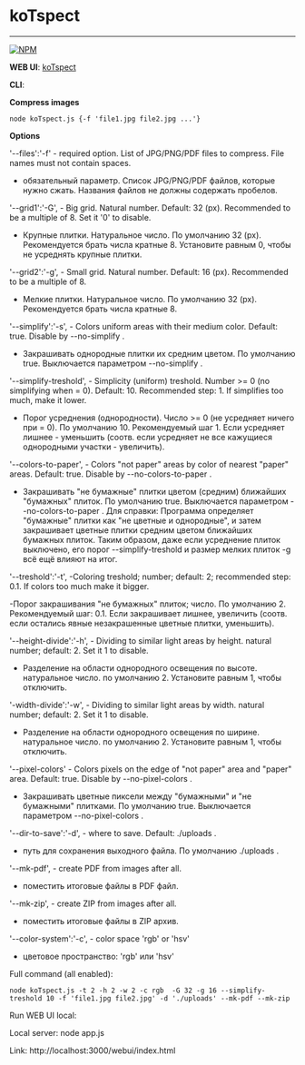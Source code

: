 # koTspect
______________________________________

[![NPM](https://nodei.co/npm/koTspect.png?downloads=true&stars=true)](https://nodei.co/npm/koTspect/)

**WEB UI**: [koTspect](http://391701-cn25543.tmweb.ru/webui/index.html)

**CLI**:

**Compress images**

```
node koTspect.js {-f 'file1.jpg file2.jpg ...'}
```
**Options**

'--files':'-f' - required option. List of JPG/PNG/PDF files to compress. File names must not contain spaces.

- обязательный параметр. Список JPG/PNG/PDF файлов, которые нужно сжать. Названия файлов не должны содержать пробелов.

'--grid1':'-G', - Big grid. Natural number. Default: 32 (px). Recommended to be a multiple of 8. Set it '0' to disable.

- Крупные плитки. Натуральное число. По умолчанию 32 (px). Рекомендуется брать числа кратные 8. Установите равным 0, чтобы не усреднять крупные плитки.

'--grid2':'-g', - Small grid. Natural number. Default: 16 (px). Recommended to be a multiple of 8.

- Мелкие плитки. Натуральное число.  По умолчанию 32 (px). Рекомендуется брать числа кратные 8.

'--simplify':'-s', - Colors uniform areas with their medium color. Default: true. Disable by --no-simplify .

- Закрашивать однородные плитки их средним цветом. По умолчанию true. Выключается параметром --no-simplify .

'--simplify-treshold', - Simplicity (uniform) treshold. Number >= 0 (no simplifying when = 0). Default: 10. Recommended step: 1. If simplifies too much, make it lower.

- Порог усреднения (однородности). Число >= 0 (не усредняет ничего при = 0). По умолчанию 10. Рекомендуемый шаг 1. Если усредняет лишнее - уменьшить (соотв. если усредняет не все кажущиеся однородными участки - увеличить).

'--colors-to-paper', - Colors "not paper" areas by color of nearest "paper" areas. Default: true. Disable by --no-colors-to-paper .

- Закрашивать "не бумажные" плитки цветом (средним) ближайших "бумажных" плиток. По умолчанию true. Выключается параметром --no-colors-to-paper . Для справки: Программа определяет "бумажные" плитки как "не цветные и однородные", и затем закрашивает цветные плитки средним цветом ближайших бумажных плиток. Таким образом, даже если усреднение плиток выключено, его порог --simplify-treshold и размер мелких плиток -g всё ещё влияют на итог.

'--treshold':'-t', -Coloring treshold; number; default: 2; recommended step: 0.1. If colors too much make it bigger.

-Порог  закрашивания "не бумажных" плиток; число. По умолчанию 2. Рекомендуемый шаг: 0.1. Если закрашивает лишнее, увеличить (соотв. если остались явные незакрашенные цветные плитки, уменьшить).

'--height-divide':'-h', - Dividing to similar light areas by height. natural number; default: 2. Set it 1 to disable.

- Разделение на области однородного освещения по высоте. натуральное число. по умолчанию 2. Установите равным 1, чтобы отключить.

'-width-divide':'-w', - Dividing to similar light areas by width. natural number; default: 2.  Set it 1 to disable.

- Разделение на области однородного освещения по ширине. натуральное число. по умолчанию 2. Установите равным 1, чтобы отключить.

'--pixel-colors' - Colors pixels on the edge of "not paper" area and "paper" area. Default: true. Disable by --no-pixel-colors .

- Закрашивать цветные пиксели между "бумажными" и "не бумажными" плитками. По умолчанию true. Выключается параметром --no-pixel-colors .

'--dir-to-save':'-d', - where to save. Default: ./uploads .

- путь для сохранения выходного файла. По умолчанию ./uploads .

'--mk-pdf', - create PDF from images after all.

- поместить итоговые файлы в PDF файл.

'--mk-zip', - create ZIP from images after all.

- поместить итоговые файлы в ZIP архив.

'--color-system':'-c', - color space 'rgb' or 'hsv'

- цветовое пространство: 'rgb' или 'hsv'

Full command (all enabled):

```
node koTspect.js -t 2 -h 2 -w 2 -c rgb  -G 32 -g 16 --simplify-treshold 10 -f 'file1.jpg file2.jpg' -d './uploads' --mk-pdf --mk-zip
```

Run WEB UI local:

Local server: node app.js

Link: http://localhost:3000/webui/index.html
